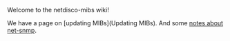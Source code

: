 Welcome to the netdisco-mibs wiki!

We have a page on [updating MIBs](Updating MIBs).
And some [notes about net-snmp](net-snmp-Tips).
